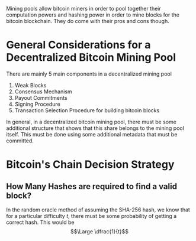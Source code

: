 Mining pools allow bitcoin miners in order to pool together their computation powers and hashing power in order to mine blocks for the bitcoin blockchain. They do come with their pros and cons though.

# General Considerations for a Decentralized Bitcoin Mining Pool
There are mainly 5 main components in a decentralized mining pool

1. Weak Blocks
2. Consensus Mechanism 
3. Payout Commitments 
4. Signing Procedure
5. Transaction Selection Procedure for building bitcoin blocks

In general, in a decentralized bitcoin mining pool, there must be some additional structure that shows that this share belongs to the mining pool itself. This must be done using some additional metadata that must be committed.
# Bitcoin's Chain Decision Strategy
## How Many Hashes are required to find a valid block?
In the random oracle method of assuming the SHA-256 hash, we know that for a particular difficulty $t$, there must be some probability of getting a correct hash. This would be
$$\Large \dfrac{1}{t}$$